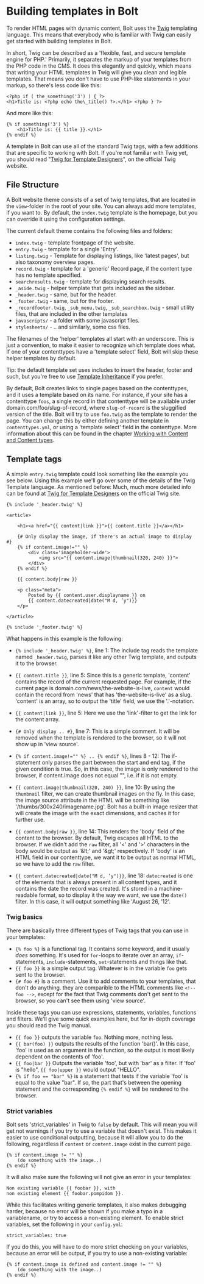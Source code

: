 Building templates in Bolt
===========================

To render HTML pages with dynamic content, Bolt uses the [Twig](http://twig.sensiolabs.org/documentation) templating
language. This means that everybody who is familiar with Twig can easily get started with building templates in Bolt.

In short, Twig can be described as a 'flexible, fast, and secure template engine for PHP.' Primarily, it separates the
markup of your templates from the PHP code in the CMS. It does this elegantly and quickly, which means that writing your
HTML templates in Twig will give you clean and legible templates. That means you don't have to use PHP-like statements
in your markup, so there's less code like this: 

``` 
<?php if ( the_something('3') ) { ?>
<h1>Title is: <?php echo the\_title() ?>.</h1> <?php } ?> 
```

And more like this:

```
{% if something('3') %}
	<h1>Title is: {{ title }}.</h1>
{% endif %}
```

A template in Bolt can use all of the standard Twig tags, with a few additions that are specific to working with Bolt.
If you're not familiar with Twig yet, you should read "[Twig for Template
Designers](http://twig.sensiolabs.org/doc/templates.html)", on the official Twig website.

File Structure
--------------

A Bolt website theme consists of a set of twig templates, that are located in the `view`-folder in the root of your
site. You can always add more templates, if you want to. By default, the `index.twig` template is the homepage, but you
can override it using the configuration settings.

The current default theme contains the following files and folders:

  - `index.twig` - template frontpage of the website.
  - `entry.twig` - template for a single 'Entry'.
  - `listing.twig` - Template for displaying listings, like 'latest pages', but also taxonomy overview pages.
  - `record.twig` - template for a 'generic' Record page, if the content type has no template specified.
  - `searchresults.twig` - template for displaying search results.
  - `_aside.twig` - helper template that gets included as the sidebar.
  - `_header.twig` - same, but for the header.
  - `_footer.twig` - same, but for the footer.
  - `_recordfooter.twig`, `_sub_menu.twig`, `_sub_searchbox.twig` - small utility files, that are included in the other templates
  - `javascripts/` - a folder with some javascript files.
  - `stylesheets/` - .. and similarly, some css files.

The filenames of the 'helper' templates all start with an underscore. This is just a convention, to make it easier to
recognize which template does what. If one of your contenttypes have a 'template select' field, Bolt will skip these
helper templates by default.

<p class="tip"> Tip: the default template set uses includes to insert the header, footer and such, but you're free to
use <a href="http://twig.sensiolabs.org/doc/templates.html#template-inheritance">Template Inheritance</a> if you prefer.
</p>

By default, Bolt creates links to single pages based on the contenttypes, and it uses a template based on its name. For
instance, if your site has a contenttype `foos`, a single record in that contenttype will be available under
<a>domain.com/foo/slug-of-record</a>, where `slug-of-record` is the sluggified version of the title. Bolt will try to
use `foo.twig` as the template to render the page. You can change this by either defining another template in
`contenttypes.yml`, or using a 'template select' field in the contenttype. More information about this can be found in
the chapter [Working with Content and Content types](/content).


Template tags
-------------

A simple `entry.twig` template could look something like the example you see below. Using this example we'll go over
some of the details of the Twig Template language. As mentioned before: Much, much more detailed info can be found at
[Twig for Template Designers](http://twig.sensiolabs.org/doc/templates.html) on the official Twig site.

```
{% include '_header.twig' %}

<article>

    <h1><a href="{{ content|link }}">{{ content.title }}</a></h1>

    {# Only display the image, if there's an actual image to display #}
    {% if content.image!="" %}
        <div class='imageholder-wide'>
        	<img src="{{ content.image|thumbnail(320, 240) }}">
        </div>
    {% endif %}

    {{ content.body|raw }}

    <p class="meta">
    	Posted by {{ content.user.displayname }} on
    	{{ content.datecreated|date("M d, ’y")}}
    </p>

</article>

{% include '_footer.twig' %}
```

What happens in this example is the following:

  - `{% include '_header.twig' %}`, line 1: The include tag reads the template named `_header.twig`, parses it like any
    other Twig template, and outputs it to the browser.

  - `{{ content.title }}`, line 5: Since this is a generic template, 'content' contains the record of the current
    requested page. For example, if the current page is <a>domain.com/news/the-website-is-live</a>, `content` would
    contain the record from 'news' that has 'the-website-is-live' as a slug. 'content' is an array, so to output the
    'title' field, we use the '.'-notation.

  - `{{ content|link }}`, line 5: Here we use the 'link'-filter to get the link for the content array.

  - `{# Only display .. #}`, line 7: This is a simple comment. It will be removed when the template is rendered to the
    browser, so it will not show up in 'view source'.

  - `{% if content.image!="" %} .. {% endif %}`, lines 8 - 12: The if-statement only parses the part between the start
    and end tag, if the given condition is true. So, in this case, the image is only rendered to the browser, if
    content.image does not equal "", i.e. if it is not empty.

  - `{{ content.image|thumbnail(320, 240) }}`, line 10: By using the `thumbnail` filter, we can create thumbnail images
    on the fly. In this case, the image source attribute in the HTML will be something like
    '/thumbs/300x240/imagename.jpg'. Bolt has a built-in image resizer that will create the image with the exact
    dimensions, and caches it for further use.

  - `{{ content.body|raw }}`, line 14: This renders the 'body' field of the content to the browser. By default, Twig
    escapes all HTML to the browser. If we didn't add the `raw` filter, all '<' and '>' characters in the body would be
    output as '&amp;lt;' and '&amp;gt;' respectively. If 'body' is an HTML field in our contenttype, we want it to be
    output as normal HTML, so we have to add the `raw` filter.

  - `{{ content.datecreated|date("M d, ’y")}}`, line 18: `datecreated` is one of the elements that is always present in
    all content types, and it contains the date the record was created. It's stored in a machine-readable format, so to
    display it the way we want, we use the `date()` filter. In this case, it will output something like 'August 26,
    ’12'.

<h3>Twig basics</h3>

There are basically three different types of Twig tags that you can use in your templates:

  - `{% foo %}` is a functional tag. It contains some keyword, and it usually _does_ something. It's used for
    `for`-loops to iterate over an array, `if`-statements, `include`-statements, `set`-statements and things like that.
  - `{{ foo }}` is a simple output tag. Whatever is in the variable `foo` gets sent to the browser.
  - `{# foo #}` is a comment. Use it to add comments to your templates, that don't do anything. they are comparible to
    the HTML comments like `<!-- foo -->`, except for the fact that Twig comments don't get sent to the browser, so you
    can't see them using 'view source'.

Inside these tags you can use expressions, statements, variables, functions and filters. We'll give some quick examples
here, but for in-depth coverage you should read the Twig manual.

  - `{{ foo }}` outputs the variable `foo`. Nothing more, nothing less.
  - `{{ bar(foo) }}` outputs the results of the function 'bar()'. In this case, 'foo' is used as an argument in the
    function, so the output is most likely dependent on the contents of 'foo'.
  - `{{ foo|bar }}` Outputs the variable 'foo', but with 'bar' as a filter. If 'foo' is "hello", `{{ foo|upper }}` would
    output "HELLO".
  - `{% if foo == "bar" %}` is a statement that tests if the variable 'foo' is equal to the value "bar". If so, the part
    that's between the opening statement and the corresponding `{% endif %}` will be rendered to the browser.


<h3>Strict variables</h3>

Bolt sets 'strict_variables' in Twig to `false` by default. This will mean you will get not warnings if you try to use a
variable that doesn't exist. This makes it easier to use conditional outputting, because it will allow you to do the
following, regardless if `content` or `content.image` exist in the current page.

```
{% if content.image != "" %}
	(do something with the image..)
{% endif %}
```

It will also make sure the following will not give an error in your templates:

```
Non existing variable {{ foobar }}, with
non existing element {{ foobar.pompidom }}.
```

While this facilitates writing generic templates, it also makes debugging harder, because no error will be shown if you
make a typo in a variablename, or try to access a non-existing element. To enable strict variables, set the following in
your `config.yml`:

```
strict_variables: true
```

If you do this, you will have to do more strict checking on your variables, because an error will be output, if you try
to use a non-existing variable:

```
{% if content.image is defined and content.image != "" %}
	(do something with the image..)
{% endif %}
```

